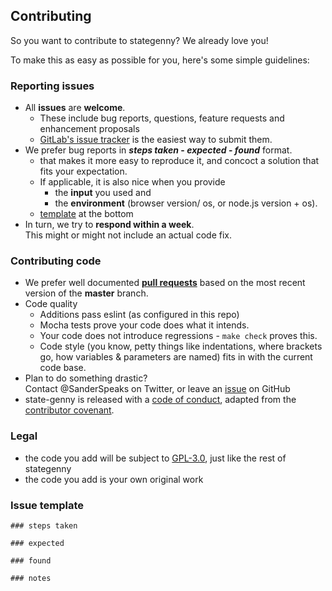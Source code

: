 ## Contributing

So you want to contribute to stategenny? We already love you!

To make this as easy as possible for you, here's some simple guidelines:

### Reporting issues
- All **issues** are **welcome**.    
  - These include bug reports, questions, feature requests and enhancement
    proposals
  - [GitLab's issue tracker](https://gitlab.com/sverweij/state-genny/issues)
    is the easiest way to submit them.
- We prefer bug reports in  **_steps taken_ - _expected_ - _found_** format.
  -  that makes it more easy to reproduce it, and concoct a solution that fits
     your expectation.
  - If applicable, it is also nice when you provide
    - the **input** you used and
    - the **environment** (browser version/ os, or node.js version + os).
  - [template](#issue-template) at the bottom
- In turn, we try to **respond within a week**.    
  This might or might not include an actual code fix.

### Contributing code
- We prefer well documented
  **[pull requests](https://help.github.com/articles/creating-a-pull-request/)**
  based on the most recent version of the **master** branch.
- Code quality
    - Additions pass eslint (as configured in this repo)
    - Mocha tests prove your code does what it intends.
    - Your code does not introduce regressions - ```make check``` proves this.
    - Code style (you know, petty things like indentations, where brackets go,
      how variables & parameters are named) fits in with the current code base.
- Plan to do something drastic?     
  Contact @SanderSpeaks on Twitter, or leave an
  [issue](https://github.com/sverweij/state-genny/issues/new) on GitHub
- state-genny is released with a [code of conduct](CODE_OF_CONDUCT.md), adapted
  from the [contributor covenant](http://contributor-covenant.org/).

### Legal
- the code you add will be subject to
  [GPL-3.0](wikum/licenses/license.stategenny.md), just like the rest of
  stategenny
- the code you add is your own original work


### Issue template
    ### steps taken

    ### expected

    ### found

    ### notes
